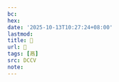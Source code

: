 ```yaml
---
bc:
hex:
date: '2025-10-13T10:27:24+08:00'
lastmod:
title: 􂛷
url: 􂛷
tags: [鬲]
src: DCCV
note:
---
```

